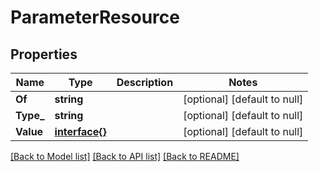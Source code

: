 # ParameterResource

## Properties
Name | Type | Description | Notes
------------ | ------------- | ------------- | -------------
**Of** | **string** |  | [optional] [default to null]
**Type_** | **string** |  | [optional] [default to null]
**Value** | [**interface{}**](interface{}.md) |  | [optional] [default to null]

[[Back to Model list]](../README.md#documentation-for-models) [[Back to API list]](../README.md#documentation-for-api-endpoints) [[Back to README]](../README.md)


